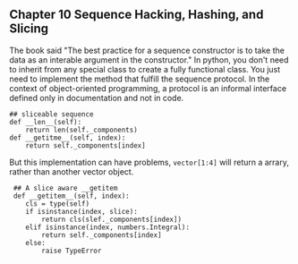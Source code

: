 ## Chapter 10 Sequence Hacking, Hashing, and Slicing
The book said "The best practice for a sequence constructor is to take the data as an interable argument in the constructor."
In python, you don't need to inherit from any special class to create a fully functional class. You just need to implement the method that fulfill the sequence protocol. In the context of object-oriented programming, a protocol is an informal interface defined only in documentation and not in code.

    ## sliceable sequence
    def __len__(self):
        return len(self._components)
    def __getitme__(self, index):
        return self._components[index]
But this implementation can have problems, `vector[1:4]` will return a arrary, rather than another vector object.

     ## A slice aware __getitem
     def __getitem__(self, index):
        cls = type(self)
        if isinstance(index, slice):
            return cls(slef._components[index])
        elif isinstance(index, numbers.Integral):
            return self._components[index]
        else:
            raise TypeError
